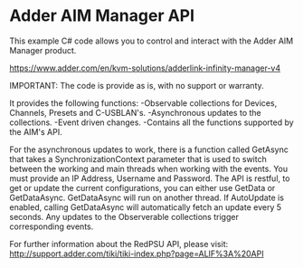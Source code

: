 # Adder AIM Manager API
This example C# code allows you to control and interact with the Adder AIM Manager product.

https://www.adder.com/en/kvm-solutions/adderlink-infinity-manager-v4

IMPORTANT: The code is provide as is, with no support or warranty.

It provides the following functions:
-Observable collections for Devices, Channels, Presets and C-USBLAN's.
-Asynchronous updates to the collections.
-Event driven changes.
-Contains all the functions supported by the AIM's API.

For the asynchronous updates to work, there is a function called GetAsync that takes a SynchronizationContext parameter that is used to switch between the working and main threads when working with the events.
You must provide an IP Address, Username and Password.
The API is restful, to get or update the current configurations, you can either use GetData or GetDataAsync. GetDataAsync will run on another thread.
If AutoUpdate is enabled, calling GetDataAsync will automatically fetch an update every 5 seconds.
Any updates to the Observerable collections trigger corresponding events.

For further information about the RedPSU API, please visit: http://support.adder.com/tiki/tiki-index.php?page=ALIF%3A%20API
